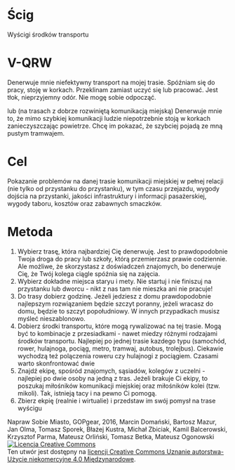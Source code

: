 # Ścig
Wyścigi środków transportu

# V-QRW 
Denerwuje mnie niefektywny transport na mojej trasie. Spóźniam się do pracy, stoję w korkach. Przeklinam zamiast uczyć się lub pracować. Jest tłok, nieprzyjemny odór. Nie mogę sobie odpocząć.

lub (na trasach z dobrze rozwiniętą komunikacją miejską)
Denerwuje mnie to, że mimo szybkiej komunikacji ludzie niepotrzebnie stoją w korkach zanieczyszczając powietrze. Chcę im pokazać, że szybciej pojadą ze mną pustym tramwajem.

# Cel
Pokazanie problemów na danej trasie komunikacji miejskiej w pełnej relacji (nie tylko od przystanku do przystanku), w tym czasu przejazdu, wygody dojścia na przystanki, jakości infrastruktury i informacji pasażerskiej, wygody taboru, kosztów oraz zabawnych smaczków.

# Metoda
1. Wybierz trasę, która najbardziej Cię denerwuję. Jest to prawdopodobnie Twoja droga do pracy lub szkoły, którą przemierzasz prawie codziennie. Ale możliwe, że skorzystasz z doświadczeń znajomych, bo denerwuje Cię, że Twój kolega ciągle spóźnia się na zajęcia.
1. Wybierz dokładne miejsca staryu i mety. Nie startuj i nie finiszuj na przystanku lub dworcu - nikt z nas tam nie mieszka ani nie pracuje!
1. Do trasy dobierz godzinę. Jeżeli jedziesz z domu prawdopodobnie najlepszym rozwiązaniem będzie szczyt poranny, jeżeli wracasz do domu, będzie to szczyt popołudniowy. W innych przypadkach musisz myśleć nieszablonowo.
1. Dobierz środki transportu, które mogą rywalizować na tej trasie. Mogą być to kombinacje z przesiadkami - nawet miedzy różnymi rodzajami środków transportu. Najlepiej po jednej trasie kazdego typu (samochód, rower, hulajnoga, pociąg, metro, tramwaj, autobus, trolejbus). Ciekawie wychodzą też polączenia roweru czy hulajnogi z pociągiem. Czasami warto skonfrontować dwie 
1. Znajdź ekipę, spośród znajomych, sąsiadów, kolegów z uczelni - najlepiej po dwie osoby na jedną z tras. Jeżeli brakuje Ci ekipy, to poszukaj miłośników komunikacji miejskiej oraz miłośników kolei (tzw. mikoli). Tak, istnieją tacy i na pewno Ci pomogą.
1. Zbierz ekpię (realnie i wirtualie) i przedstaw im swój pomysł na trase wyścigu


Napraw Sobie Miasto, GOPgear, 2016, Marcin Domański, Bartosz Mazur, Jan Olma, Tomasz Sporek, Błażej Kustra, Michał Zbiciak, Kamil Balcerowski, Krzysztof Parma, Mateusz Orliński, Tomasz Betka, Mateusz Ogonowski
<br /><a rel="license" href="http://creativecommons.org/licenses/by-nc/4.0/"><img alt="Licencja Creative Commons" style="border-width:0" src="https://i.creativecommons.org/l/by-nc/4.0/88x31.png" /></a><br />Ten utwór jest dostępny na <a rel="license" href="http://creativecommons.org/licenses/by-nc/4.0/">licencji Creative Commons Uznanie autorstwa-Użycie niekomercyjne 4.0 Międzynarodowe</a>.
